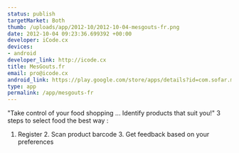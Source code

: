 ```yaml
--- 
status: publish
targetMarket: Both
thumb: /uploads/app/2012-10/2012-10-04-mesgouts-fr.png
date: 2012-10-04 09:23:36.699392 +00:00
developer: iCode.cx
devices: 
- android
developer_link: http://icode.cx
title: MesGouts.fr
email: pro@icode.cx
android_link: https://play.google.com/store/apps/details?id=com.sofar.mesgouts
type: app
permalink: /app/mesgouts-fr
---
```


"Take control of your food shopping ... Identify products that suit you!"
3 steps to select food the best way :
1. Register 2. Scan product barcode 3. Get feedback based on your preferences
